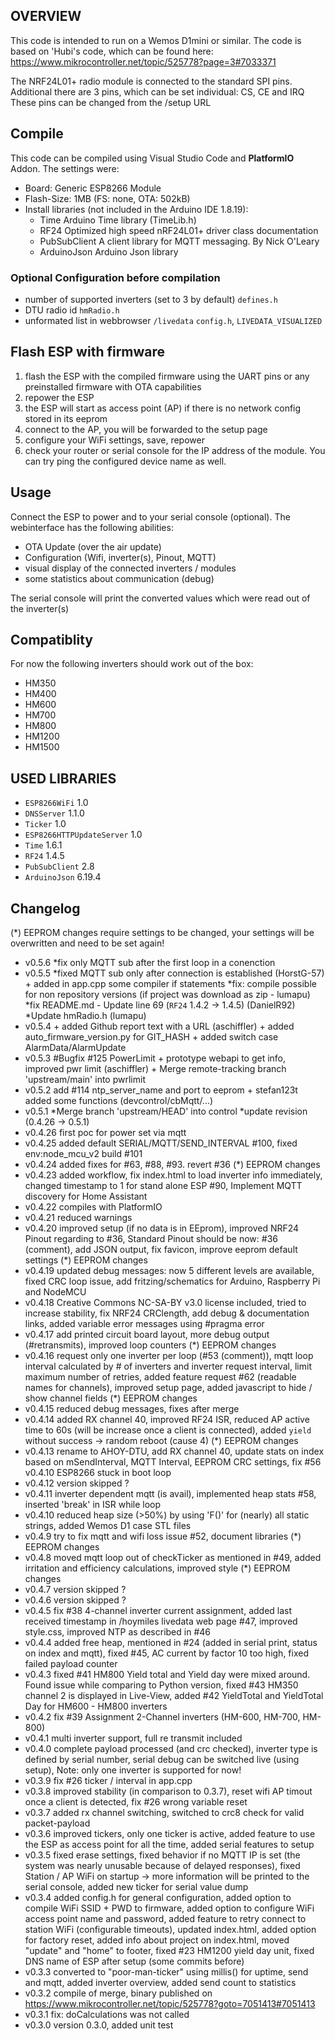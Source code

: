 ## OVERVIEW

This code is intended to run on a Wemos D1mini or similar. The code is based on 'Hubi's code, which can be found here: <https://www.mikrocontroller.net/topic/525778?page=3#7033371>

The NRF24L01+ radio module is connected to the standard SPI pins. Additional there are 3 pins, which can be set individual: CS, CE and IRQ
These pins can be changed from the /setup URL


## Compile

This code can be compiled using Visual Studio Code and **PlatformIO** Addon. The settings were:

- Board: Generic ESP8266 Module
- Flash-Size: 1MB (FS: none, OTA: 502kB)
- Install libraries (not included in the Arduino IDE 1.8.19):
  - Time            Arduino Time library (TimeLib.h)
  - RF24            Optimized high speed nRF24L01+ driver class documentation
  - PubSubClient    A client library for MQTT messaging. By Nick O'Leary
  - ArduinoJson     Arduino Json library

### Optional Configuration before compilation

- number of supported inverters (set to 3 by default) `defines.h`
- DTU radio id `hmRadio.h`
- unformated list in webbrowser `/livedata` `config.h`, `LIVEDATA_VISUALIZED`


## Flash ESP with firmware

1. flash the ESP with the compiled firmware using the UART pins or any preinstalled firmware with OTA capabilities
2. repower the ESP
3. the ESP will start as access point (AP) if there is no network config stored in its eeprom
4. connect to the AP, you will be forwarded to the setup page
5. configure your WiFi settings, save, repower
6. check your router or serial console for the IP address of the module. You can try ping the configured device name as well.


## Usage

Connect the ESP to power and to your serial console (optional). The webinterface has the following abilities:

- OTA Update (over the air update)
- Configuration (Wifi, inverter(s), Pinout, MQTT)
- visual display of the connected inverters / modules
- some statistics about communication (debug)

The serial console will print the converted values which were read out of the inverter(s)


## Compatiblity

For now the following inverters should work out of the box:

- HM350
- HM400
- HM600
- HM700
- HM800
- HM1200
- HM1500

## USED LIBRARIES

- `ESP8266WiFi` 1.0
- `DNSServer` 1.1.0
- `Ticker` 1.0
- `ESP8266HTTPUpdateServer` 1.0
- `Time` 1.6.1
- `RF24` 1.4.5
- `PubSubClient` 2.8
- `ArduinoJson` 6.19.4

## Changelog

(*) EEPROM changes require settings to be changed, your settings will be overwritten and need to be set again!
- v0.5.6 *fix only MQTT sub after the first loop in a conenction
- v0.5.5 *fixed MQTT sub only after connection is established (HorstG-57)
         + added in app.cpp some compiler if statements
         *fix: compile possible for non repository versions (if project was download as zip - lumapu)
         *fix README.md - Update line 69 (`RF24` 1.4.2 -> 1.4.5) (DanielR92)
         *Update hmRadio.h (lumapu)
- v0.5.4 + added Github report text with a URL (aschiffler)
         + added auto_firmware_version.py for GIT_HASH
         + added switch case AlarmData/AlarmUpdate
- v0.5.3 #Bugfix #125 PowerLimit 
         + prototype webapi to get info, improved pwr limit  (aschiffler)
         + Merge remote-tracking branch 'upstream/main' into pwrlimit 
- v0.5.2 add #114 ntp_server_name and port to eeprom 
         + stefan123t added some functions (devcontrol/cbMqtt/...)
- v0.5.1 *Merge branch 'upstream/HEAD' into control 
         *update revision  (0.4.26 -> 0.5.1)
- v0.4.26 first poc for power set via mqtt 
- v0.4.25 added default SERIAL/MQTT/SEND_INTERVAL #100, fixed env:node_mcu_v2 build #101
- v0.4.24 added fixes for #63, #88, #93. revert #36 (*) EEPROM changes
- v0.4.23 added workflow, fix index.html to load inverter info immediately, changed timestamp to 1 for stand alone ESP #90, Implement MQTT discovery for Home Assistant
- v0.4.22 compiles with PlatformIO
- v0.4.21 reduced warnings
- v0.4.20 improved setup (if no data is in EEprom), improved NRF24 Pinout regarding to #36, Standard Pinout should be now: #36 (comment), add JSON output, fix favicon, improve eeprom default settings (*) EEPROM changes
- v0.4.19 updated debug messages: now 5 different levels are available, fixed CRC loop issue, add fritzing/schematics for Arduino, Raspberry Pi and NodeMCU
- v0.4.18 Creative Commons NC-SA-BY v3.0  license included, tried to increase stability, fix NRF24 CRClength, add debug & documentation links,  added variable error messages using #pragma error
- v0.4.17 add printed circuit board layout, more debug output (#retransmits), improved loop counters (*) EEPROM changes
- v0.4.16 request only one inverter per loop (#53 (comment)), mqtt loop interval calculated by # of inverters and inverter request interval, limit maximum number of retries, added feature request #62 (readable names for channels), improved setup page, added javascript to hide / show channel fields (*) EEPROM changes
- v0.4.15 reduced debug messages, fixes after merge
- v0.4.14 added RX channel 40, improved RF24 ISR, reduced AP active time to 60s (will be increase once a client is connected), added `yield` without success -> random reboot (cause 4) (*) EEPROM changes
- v0.4.13 rename to AHOY-DTU, add RX channel 40, update stats on index based on mSendInterval, MQTT Interval, EEPROM CRC settings, fix #56 v0.4.10 ESP8266 stuck in boot loop
- v0.4.12 version skipped ?
- v0.4.11 inverter dependent mqtt (is avail), implemented heap stats #58, inserted 'break' in ISR while loop
- v0.4.10 reduced heap size (>50%) by using 'F()' for (nearly) all static strings, added Wemos D1 case STL files
- v0.4.9 try to fix mqtt and wifi loss issue #52, document libraries (*) EEPROM changes
- v0.4.8 moved mqtt loop out of checkTicker as mentioned in #49, added irritation and efficiency calculations, improved style (*) EEPROM changes
- v0.4.7 version skipped ?
- v0.4.6 version skipped ?
- v0.4.5 fix #38 4-channel inverter current assignment, added last received timestamp in /hoymiles livedata web page #47, improved style.css, improved NTP as described in #46
- v0.4.4 added free heap, mentioned in #24 (added in serial print, status on index and mqtt), fixed #45, AC current by factor 10 too high, fixed failed payload counter
- v0.4.3 fixed #41 HM800 Yield total and Yield day were mixed around. Found issue while comparing to Python version, fixed #43 HM350 channel 2 is displayed in Live-View, added #42 YieldTotal and YieldTotal Day for HM600 - HM800 inverters
- v0.4.2 fix #39 Assignment 2-Channel inverters (HM-600, HM-700, HM-800)
- v0.4.1 multi inverter support, full re transmit included
- v0.4.0 complete payload processed (and crc checked), inverter type is defined by serial number, serial debug can be switched live (using setup), Note: only one inverter is supported for now!
- v0.3.9 fix #26 ticker / interval in app.cpp
- v0.3.8 improved stability (in comparison to 0.3.7), reset wifi AP timout once a client is detected, fix #26 wrong variable reset
- v0.3.7 added rx channel switching, switched to crc8 check for valid packet-payload
- v0.3.6 improved tickers, only one ticker is active, added feature to use the ESP as access point for all the time, added serial features to setup
- v0.3.5 fixed erase settings, fixed behavior if no MQTT IP is set (the system was nearly unusable because of delayed responses), fixed Station / AP WiFi on startup -> more information will be printed to the serial console, added new ticker for serial value dump
- v0.3.4 added config.h for general configuration, added option to compile WiFi SSID + PWD to firmware, added option to configure WiFi access point name and password, added feature to retry connect to station WiFi (configurable timeouts), updated index.html, added option for factory reset, added info about project on index.html, moved "update" and "home" to footer, fixed #23 HM1200 yield day unit, fixed DNS name of ESP after setup (some commits before)
- v0.3.3 converted to "poor-man-ticker" using millis() for uptime, send and mqtt, added inverter overview, added send count to statistics
- v0.3.2 compile of merge, binary published on https://www.mikrocontroller.net/topic/525778?goto=7051413#7051413
- v0.3.1 fix: doCalculations was not called
- v0.3.0 version 0.3.0, added unit test
